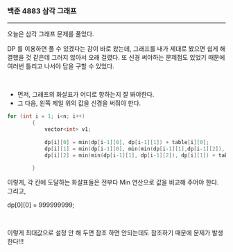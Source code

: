 ### 백준 4883 삼각 그래프

---

오늘은 삼각 그래프 문제를 풀었다.

DP 를 이용하면 풀 수 있겠다는 감이 바로 왔는데, 그래프를 내가 제대로 봤으면 쉽게 해결했을 것 같은데 그러지 않아서 오래 걸렸다. 또 신경 써야하는 문제점도 있었기 때문에 여러번 틀리고 나서야 답을 구할 수 있었다.

<br>

- 먼저, 그래프의 화살표가 어디로 향하는지 잘 봐야한다.
- 그 다음, 왼쪽 제일 위의 값을 신경을 써줘야 한다.

```CPP
for (int i = 1; i<n; i++)
        {
            vector<int> v1;
            
            dp[i][0] = min(dp[i-1][0], dp[i-1][1]) + table[i][0];
            dp[i][1] = min(dp[i-1][0], min(min(dp[i-1][1],dp[i-1][2]), dp[i][0])) + table[i][1];
            dp[i][2] = min(min(dp[i-1][1], dp[i-1][2]), dp[i][1]) + table[i][2];
            
        }
```

이렇게, 각 칸에 도달하는 화살표들은 전부다 Min 연산으로 값을 비교해 주어야 한다.
<br>
그리고, 
<br>

dp[0][0] = 999999999;

<br>

이렇게 최대값으로 설정 안 해 두면 참조 하면 안되는데도 참조하기 때문에 문제가 발생한다!!!


